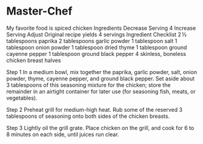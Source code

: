 # Master-Chef
My favorite food is spiced chicken
Ingredients
Decrease Serving
4
Increase Serving
Adjust
Original recipe yields 4 servings
Ingredient Checklist
2 ½ tablespoons paprika
2 tablespoons garlic powder
1 tablespoon salt
1 tablespoon onion powder
1 tablespoon dried thyme
1 tablespoon ground cayenne pepper
1 tablespoon ground black pepper
4 skinless, boneless chicken breast halves 

Step 1
In a medium bowl, mix together the paprika, garlic powder, salt, onion powder, thyme, cayenne pepper, and ground black pepper. Set aside about 3 tablespoons of this seasoning mixture for the chicken; store the remainder in an airtight container for later use (for seasoning fish, meats, or vegetables).

Step 2
Preheat grill for medium-high heat. Rub some of the reserved 3 tablespoons of seasoning onto both sides of the chicken breasts.

Step 3
Lightly oil the grill grate. Place chicken on the grill, and cook for 6 to 8 minutes on each side, until juices run clear.
